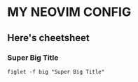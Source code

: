 # MY NEOVIM CONFIG
## Here's cheetsheet
### Super Big Title
```shell
figlet -f big "Super Big Title"
```

